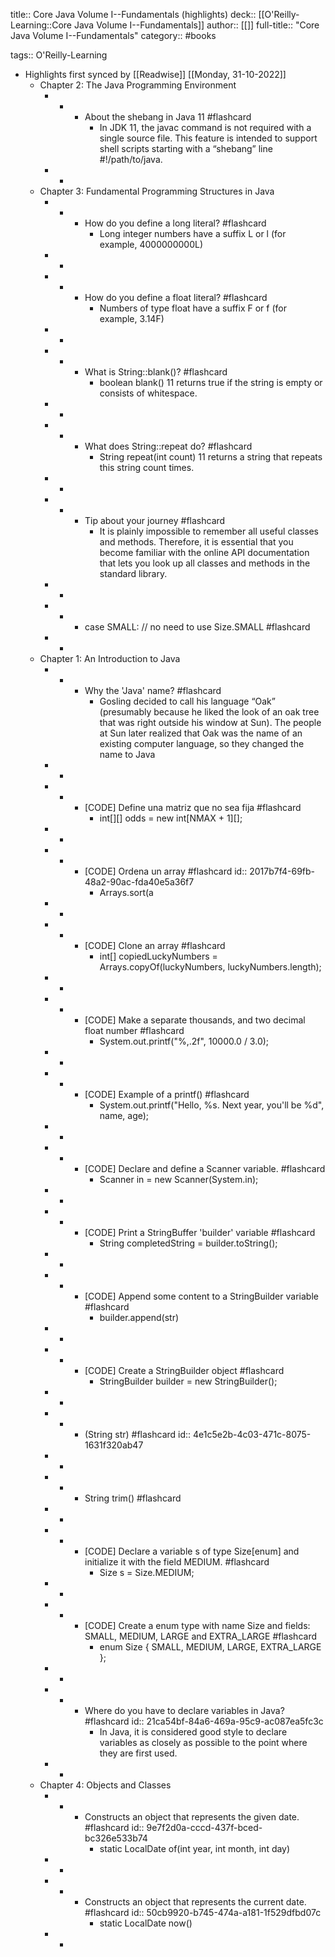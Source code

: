 title:: Core Java Volume I--Fundamentals (highlights)
deck:: [[O'Reilly-Learning::Core Java Volume I--Fundamentals]]
author:: [[]]
full-title:: "Core Java Volume I--Fundamentals"
category:: #books

tags:: O'Reilly-Learning

- Highlights first synced by [[Readwise]] [[Monday, 31-10-2022]]
	- Chapter 2: The Java Programming Environment
		- -
			- About the shebang in Java 11 #flashcard
				- In JDK 11, the javac command is not required with a single source file. This feature is intended to support shell scripts starting with a “shebang” line #!/path/to/java.
		- -
	- Chapter 3: Fundamental Programming Structures in Java
		- -
			- How do you define a long literal? #flashcard
				- Long integer numbers have a suffix L or l (for example, 4000000000L)
		- -
		- -
			- How do you define a float literal? #flashcard
				- Numbers of type float have a suffix F or f (for example, 3.14F)
		- -
		- -
			- What is String::blank()? #flashcard
				- boolean blank() 11
				  returns true if the string is empty or consists of whitespace.
		- -
		- -
			- What does String::repeat do? #flashcard
				- String repeat(int count) 11
				  returns a string that repeats this string count times.
		- -
		- -
			- Tip about your journey #flashcard
				- It is plainly impossible to remember all useful classes and methods. Therefore, it is essential that you become familiar with the online API documentation that lets you look up all classes and methods in the standard library.
		- -
		- -
			- case SMALL: // no need to use Size.SMALL #flashcard
		- -
	- Chapter 1: An Introduction to Java
		- -
			- Why the 'Java' name? #flashcard
				- Gosling decided to call his language “Oak” (presumably because he liked the look of an oak tree that was right outside his window at Sun). The people at Sun later realized that Oak was the name of an existing computer language, so they changed the name to Java
		- -
		- -
			- [CODE] Define una matriz que no sea fija #flashcard
				- int[][] odds = new int[NMAX + 1][];
		- -
		- -
			- [CODE] Ordena un array #flashcard
			  id:: 2017b7f4-69fb-48a2-90ac-fda40e5a36f7
				- Arrays.sort(a
		- -
		- -
			- [CODE] Clone an array #flashcard
				- int[] copiedLuckyNumbers = Arrays.copyOf(luckyNumbers, luckyNumbers.length);
		- -
		- -
			- [CODE] Make a separate thousands, and two decimal float number #flashcard
				- System.out.printf("%,.2f", 10000.0 / 3.0);
		- -
		- -
			- [CODE]
			  Example of a printf() #flashcard
				- System.out.printf("Hello, %s. Next year, you'll be %d", name, age);
		- -
		- -
			- [CODE]
			  Declare and define a Scanner variable. #flashcard
				- Scanner in = new Scanner(System.in);
		- -
		- -
			- [CODE]
			  Print a StringBuffer 'builder' variable #flashcard
				- String completedString = builder.toString();
		- -
		- -
			- [CODE]
			  Append some content to a StringBuilder variable #flashcard
				- builder.append(str)
		- -
		- -
			- [CODE]
			  Create a StringBuilder object #flashcard
				- StringBuilder builder = new StringBuilder();
		- -
		- -
			- (String str) #flashcard
			  id:: 4e1c5e2b-4c03-471c-8075-1631f320ab47
		- -
		- -
			- String trim() #flashcard
		- -
		- -
			- [CODE]
			  Declare a variable s of type Size[enum] and initialize it with the field MEDIUM. #flashcard
				- Size s = Size.MEDIUM;
		- -
		- -
			- [CODE]
			  Create a enum type with name Size and fields: SMALL, MEDIUM, LARGE and EXTRA_LARGE #flashcard
				- enum Size { SMALL, MEDIUM, LARGE, EXTRA_LARGE };
		- -
		- -
			- Where do you have to declare variables in Java? #flashcard
			  id:: 21ca54bf-84a6-469a-95c9-ac087ea5fc3c
				- In Java, it is considered good style to declare variables as closely as possible to the point where they are first used.
		- -
	- Chapter 4: Objects and Classes
		- -
			- Constructs an object that represents the given date. #flashcard
			  id:: 9e7f2d0a-cccd-437f-bced-bc326e533b74
				- static LocalDate of(int year, int month, int day)
		- -
		- -
			- Constructs an object that represents the current date. #flashcard
			  id:: 50cb9920-b745-474a-a181-1f529dfbd07c
				- static LocalDate now()
		- -